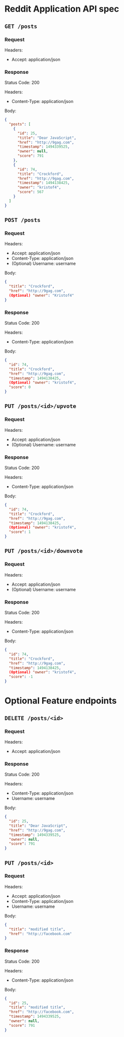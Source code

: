 # Reddit Application API spec


## `GET /posts`

### Request
Headers:
 - Accept: application/json

### Response
Status Code: 200

Headers:
 - Content-Type: application/json

Body:
```json
{
  "posts": [
    {
      "id": 25,
      "title": "Dear JavaScript",
      "href": "http://9gag.com",
      "timestamp": 1494339525,
      "owner": null,
      "score": 791
    },
    {
      "id": 74,
      "title": "Crockford",
      "href": "http://9gag.com",
      "timestamp": 1494138425,
      "owner": "kristof4",
      "score": 567
    }
  ]
}
```

## `POST /posts`

### Request
Headers:
 - Accept: application/json
 - Content-Type: application/json
 - (Optional) Username: username

Body:
```json
{
  "title": "Crockford",
  "href": "http://9gag.com",
  (Optional) "owner": "Kristof4"
}
```

### Response
Status Code: 200

Headers:
 - Content-Type: application/json

Body:
```json
{
  "id": 74,
  "title": "Crockford",
  "href": "http://9gag.com",
  "timestamp": 1494138425,
  (Optional) "owner": "kristof4",
  "score": 0
}
```

## `PUT /posts/<id>/upvote`

### Request
Headers:
 - Accept: application/json
 - (Optional) Username: username

### Response
Status Code: 200

Headers:
 - Content-Type: application/json

Body:
```json
{
  "id": 74,
  "title": "Crockford",
  "href": "http://9gag.com",
  "timestamp": 1494138425,
  (Optional) "owner": "kristof4",
  "score": 1
}
```

## `PUT /posts/<id>/downvote`

### Request
Headers:
 - Accept: application/json
 - (Optional) Username: username

### Response
Status Code: 200

Headers:
 - Content-Type: application/json

Body:
```json
{
  "id": 74,
  "title": "Crockford",
  "href": "http://9gag.com",
  "timestamp": 1494138425,
  (Optional) "owner": "kristof4",
  "score": -1
}
```
# Optional Feature endpoints

## `DELETE /posts/<id>`

### Request
Headers:
 - Accept: application/json

### Response
Status Code: 200

Headers:
 - Content-Type: application/json
 - Username: username

Body:
```json
{
  "id": 25,
  "title": "Dear JavaScript",
  "href": "http://9gag.com",
  "timestamp": 1494339525,
  "owner": null,
  "score": 791
}
```

## `PUT /posts/<id>`

### Request
Headers:
 - Accept: application/json
 - Content-Type: application/json
 - Username: username

Body:
```json
{
  "title": "modified title",
  "href": "http://facebook.com"
}
```

### Response
Status Code: 200

Headers:
 - Content-Type: application/json

Body:
```json
{
  "id": 25,
  "title": "modified title",
  "href": "http://facebook.com",
  "timestamp": 1494339525,
  "owner": null,
  "score": 791
}
```
